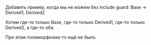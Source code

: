 Добавить пример, когда мы не можем без include guard:
Base -> Derived1, Derived2

Хотим где-то только Base, где-то только Derived1, где-то только Derived2, а где-то оба.

При этом полиморфизма-то ещё не было.
